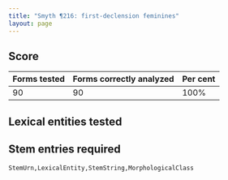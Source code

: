 ```yaml
---
title: "Smyth ¶216: first-declension feminines"
layout: page
---
```



## Score

| Forms tested | Forms  correctly analyzed | Per cent |
|:-------------|:--------------------------|:---------|
| 90           | 90                        | 100%     |

## Lexical entities tested




## Stem entries required

    StemUrn,LexicalEntity,StemString,MorphologicalClass
    
